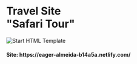 <h1><strong>Travel Site</strong> <br>"Safari Tour"</h1>

<p>
	<img src="https://i.ibb.co/2yBCxzR/68747470733a2f2f692e6962622e636f2f6b6833543139772f5361666172692d436f7665722e706e67.png" alt="Start HTML Template">
</p>

<h4>Site: https://eager-almeida-b14a5a.netlify.com/</h4>

